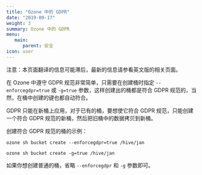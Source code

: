 ```yaml
---
title: "Ozone 中的 GDPR"
date: "2019-09-17"
weight: 3
summary: Ozone 中的 GDPR
menu:
   main:
      parent: 安全
icon: user
---
```

<!---
  Licensed to the Apache Software Foundation (ASF) under one or more
  contributor license agreements.  See the NOTICE file distributed with
  this work for additional information regarding copyright ownership.
  The ASF licenses this file to You under the Apache License, Version 2.0
  (the "License"); you may not use this file except in compliance with
  the License.  You may obtain a copy of the License at

      http://www.apache.org/licenses/LICENSE-2.0

  Unless required by applicable law or agreed to in writing, software
  distributed under the License is distributed on an "AS IS" BASIS,
  WITHOUT WARRANTIES OR CONDITIONS OF ANY KIND, either express or implied.
  See the License for the specific language governing permissions and
  limitations under the License.
-->

<div class="alert alert-warning">

注意：本页面翻译的信息可能滞后，最新的信息请参看英文版的相关页面。

</div>

在 Ozone 中遵守 GDPR 规范非常简单，只需要在创建桶时指定 `--enforcegdpr=true` 或  `-g=true` 参数，这样创建出的桶都是符合 GDPR 规范的，当然，在桶中创建的键也都自动符合。

GDPR 只能在新桶上应用，对于已有的桶，要想使它符合 GDPR 规范，只能创建一个符合 GDPR 规范的新桶，然后把旧桶中的数据拷贝到新桶。

创建符合 GDPR 规范的桶的示例：

`ozone sh bucket create --enforcegdpr=true /hive/jan`

`ozone sh bucket create -g=true /hive/jan`

如果你想创建普通的桶，省略 `--enforcegdpr` 和 `-g` 参数即可。